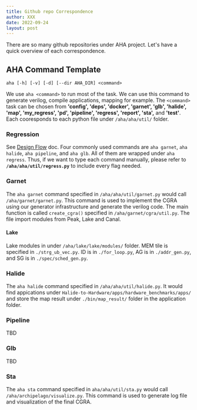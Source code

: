 ```yaml
---
title: Github repo Correspondence
author: XXX
date: 2022-09-24
layout: post
---
```



There are so many github repositories under AHA project. Let's have a quick overview of each correspondence. 

## AHA Command Template

    aha [-h] [-v] [-d] [--dir AHA_DIR] <command>
    
We use `aha <command>` to run most of the task. We can use this command to generate verilog, compile applications, mapping for example. The `<command>` task can be chosen from **'config', 'deps', 'docker', 'garnet', 'glb', 'halide', 'map', 'my_regress', 'pd', 'pipeline', 'regress', 'report', 'sta',** and  **'test'**. Each cooresponds to each python file under `/aha/aha/util/` folder. 


### Regression
See [Design Flow](03_design_flow.md) doc. Four commonly used commands are `aha garnet`, `aha halide`, `aha pipeline`, and `aha glb`. All of them are wrapped under `aha regress`. Thus, if we want to type each command manually, please refer to **`/aha/aha/util/regress.py`** to include every flag needed. 


### Garnet
The `aha garnet` command specified in `/aha/aha/util/garnet.py` would call `/aha/garnet/garnet.py`. This command is used to implement the CGRA using our generator infrastructure and generate the verilog code. 
The main function is called `create_cgra()` specified in `/aha/garnet/cgra/util.py`. The file import modules from Peak, Lake and Canal.

#### Lake
Lake modules in under `/aha/lake/lake/modules/` folder. MEM tile is specified in `./strg_ub_vec.py`. ID is in `./for_loop.py`, AG is in `./addr_gen.py`, and SG is in `./spec/sched_gen.py`.


### Halide
The `aha halide` command specified in `/aha/aha/util/halide.py`. It would find appications under `Halide-to-Hardware/apps/hardware_benchmarks/apps/` and store the map result under `./bin/map_result/` folder in the application folder. 


### Pipeline
TBD

### Glb
TBD

### Sta
The `aha sta` command specified in `aha/aha/util/sta.py` would call `/aha/archipelago/visualize.py`. This command is used to generate log file and visualization of the final CGRA. 
